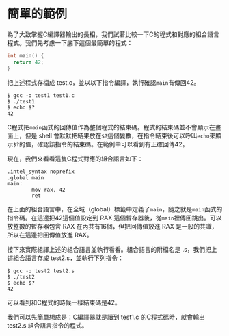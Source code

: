 # 簡單的範例

為了大致掌握C編譯器輸出的長相，我們試著比較一下C的程式和對應的組合語言程式。我們先考慮一下底下這個最簡單的程式：

```c
int main() {
  return 42;
}
```

把上述程式存檔成 test.c，並以以下指令編譯，執行確認`main`有傳回42。

```text
$ gcc -o test1 test1.c
$ ./test1
$ echo $?
42
```

C程式把`main`函式的回傳值作為整個程式的結束碼。程式的結束碼並不會顯示在畫面上，但是 shell 會默默把結果放在`$?`這個變數，在指令結束後可以呼叫`echo`來顯示`$?`的值，確認該指令的結束碼。在範例中可以看到有正確回傳42。

現在，我們來看看這隻C程式對應的組合語言如下：

```text
.intel_syntax noprefix
.global main
main:
        mov rax, 42
        ret
```

在上面的組合語言中，在全域（global）標籤中定義了`main`，隨之就是`main`函式的指令碼。在這邊把42這個值設定到 RAX 這個暫存器後，從`main`裡傳回跳出。可以放整數的暫存器包含 RAX 在內共有16個，但把回傳值放進 RAX 是一般的共識，所以在這邊把回傳值放進 RAX。

接下來實際組譯上述的組合語言並執行看看。組合語言的附檔名是 .s，我們把上述組合語言存成 test2.s，並執行下列指令：

```text
$ gcc -o test2 test2.s
$ ./test2
$ echo $?
42
```

可以看到和C程式的時候一樣結束碼是42。

我們可以先簡單想成是：C編譯器就是讀到 test1.c 的C程式碼時，就會輸出 test2.s 組合語言指令的程式。


